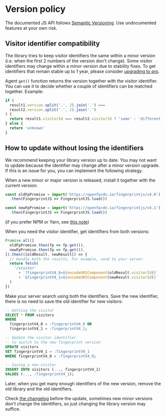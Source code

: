 # Version policy

The documented JS API follows [Semantic Versioning](https://semver.org).
Use undocumented features at your own risk.

## Visitor identifier compatibility

The library tries to keep visitor identifiers the same within a minor version (i.e. when the first 2 numbers of the version don't change).
Some visitor identifiers may change within a minor version due to stability fixes.
To get identifiers that remain stable up to 1 year, please consider [upgrading to pro](https://dashboard.fingerprint.com).

Agent `get()` function returns the version together with the visitor identifier.
You can use it to decide whether a couple of identifiers can be matched together.
Example:

```js
if (
  result1.version.split('.', 2).join('.') ===
  result2.version.split('.', 2).join('.')
) {
  return result1.visitorId === result2.visitorId ? 'same' : 'different'
} else {
  return 'unknown'
}
```

## How to update without losing the identifiers

We recommend keeping your library version up to date.
You may not want to update because the identifier may change after a minor version upgrade.
If this is an issue for you, you can implement the following strategy.

When a new minor or major version is released, install it together with the current version:

```ts
const oldFpPromise = import('https://openfpcdn.io/fingerprintjs/v4.0')
  .then(FingerprintJS => FingerprintJS.load())

const newFpPromise = import('https://openfpcdn.io/fingerprintjs/v4.1')
  .then(FingerprintJS => FingerprintJS.load())
```

(if you prefer NPM or Yarn, see [this note](https://stackoverflow.com/a/56495651/1118709))

When you need the visitor identifier, get identifiers from both versions:

```js
Promise.all([
  oldFpPromise.then(fp => fp.get()),
  newFpPromise.then(fp => fp.get()),
]).then(([oldResult, newResult]) => {
  // Handle both the results. For example, send to your server.
  return fetch(
    '/visitor'
      + `?fingerprintV4_0=${encodeURIComponent(oldResult.visitorId)}`
      + `&fingerprintV4_1=${encodeURIComponent(newResult.visitorId)}`
  )
})
```

Make your server search using both the identifiers.
Save the new identifier, there is no need to save the old identifier for new visitors:

```sql
-- Getting the visitor
SELECT * FROM visitors
WHERE
  fingerprintV4_0 = :fingerprintV4_0 OR
  fingerprintV4_1 = :fingerprintV4_1;

-- Update the visitor identifier
-- to switch to the new fingerprint version
UPDATE visitors
SET fingerprintV4_1 = :fingerprintV4_1
WHERE fingerprintV4_0 = :fingerprintV4_0;

-- Saving a new visitor
INSERT INTO visitors (..., fingerprintV4_1)
VALUES (..., :fingerprintV4_1);
```

Later, when you get many enough identifiers of the new version, remove the old library and the old identifiers.

Check [the changelog](https://github.com/fingerprintjs/fingerprintjs/releases) before the update, sometimes new minor
versions don't change the identifiers, so just changing the library version may suffice.
